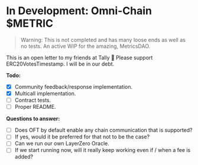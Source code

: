 # In Development: Omni-Chain $METRIC

> Warning: This is not completed and has many loose ends as well as no tests. An active WIP for the amazing, MetricsDAO.

This is an open letter to my friends at Tally 👋 Please support ERC20VotesTimestamp. I will be in our debt.

**Todo:**
- [x] Community feedback/response implementation.
- [x] Multicall implementation.
- [ ] Contract tests.
- [ ] Proper README.

**Questions to answer:**
- [ ] Does OFT by default enable any chain communication that is supported?    
- [ ] If yes, would it be preferred for that not to be the case?
- [ ] Can we run our own LayerZero Oracle.
- [ ] If we start running now, will it really keep working even if / when a fee is added?